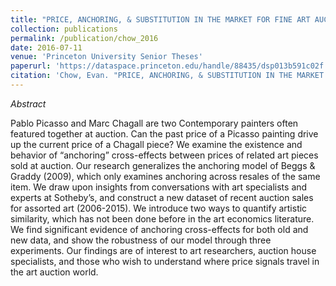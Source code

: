 ```yaml
---
title: "PRICE, ANCHORING, & SUBSTITUTION IN THE MARKET FOR FINE ART AUCTIONS"
collection: publications
permalink: /publication/chow_2016
date: 2016-07-11
venue: 'Princeton University Senior Theses'
paperurl: 'https://dataspace.princeton.edu/handle/88435/dsp013b591c02f'
citation: 'Chow, Evan. "PRICE, ANCHORING, & SUBSTITUTION IN THE MARKET FOR FINE ART AUCTIONS." (2016).'
---
```


*Abstract*

Pablo Picasso and Marc Chagall are two Contemporary painters often featured together at auction. Can the past price of a Picasso painting drive up the current price of a Chagall piece? We examine the existence and behavior of “anchoring” cross-effects between prices of related art pieces sold at auction. Our research generalizes the anchoring model of Beggs & Graddy (2009), which only examines anchoring across resales of the same item. We draw upon insights from conversations with art specialists and experts at Sotheby’s, and construct a new dataset of recent auction sales for assorted art (2006-2015). We introduce two ways to quantify artistic similarity, which has not been done before in the art economics literature. We find significant evidence of anchoring cross-effects for both old and new data, and show the robustness of our model through three experiments. Our findings are of interest to art researchers, auction house specialists, and those who wish to understand where price signals travel in the art auction world.